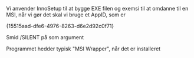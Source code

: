Vi anvender InnoSetup til at bygge EXE filen og exemsi til at omdanne til en MSI,
når vi gør det skal vi bruge et AppID, som er

{15515aad-dfe6-4976-8263-d6e2d92c0f71}

Smid /SILENT på som argument

Programmet hedder typisk "MSI Wrapper", når det er installeret

